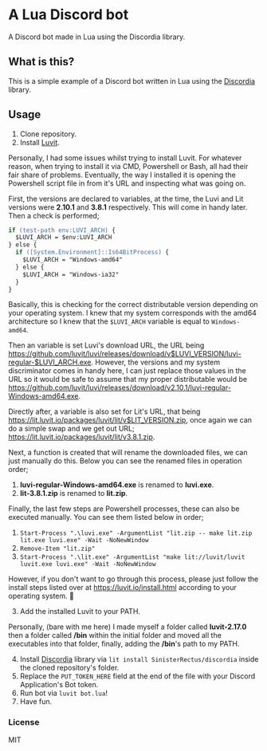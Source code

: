 # A Lua Discord bot
A Discord bot made in Lua using the Discordia library.

## What is this?
This is a simple example of a Discord bot written in Lua using the [Discordia](https://github.com/SinisterRectus/Discordia) library.

## Usage
1. Clone repository.
2. Install [Luvit](https://luvit.io/).

Personally, I had some issues whilst trying to install Luvit. For whatever reason, when trying to install it via CMD, Powershell or Bash, all had their fair share of problems. Eventually, the way I installed it is opening the Powershell script file in from it's URL and inspecting what was going on.

First, the versions are declared to variables, at the time, the Luvi and Lit versions were **2.10.1** and **3.8.1** respectively. This will come in handy later. Then a check is performed;

```ps
if (test-path env:LUVI_ARCH) {
  $LUVI_ARCH = $env:LUVI_ARCH
} else {
  if ([System.Environment]::Is64BitProcess) {
    $LUVI_ARCH = "Windows-amd64"
  } else {
    $LUVI_ARCH = "Windows-ia32"
  }
}
```

Basically, this is checking for the correct distributable version depending on your operating system. I knew that my system corresponds with the amd64 architecture so I knew that the `$LUVI_ARCH` variable is equal to `Windows-amd64`.

Then an variable is set Luvi's download URL, the URL being https://github.com/luvit/luvi/releases/download/v$LUVI_VERSION/luvi-regular-$LUVI_ARCH.exe. However, the versions and my system discriminator comes in handy here, I can just replace those values in the URL so it would be safe to assume that my proper distributable would be https://github.com/luvit/luvi/releases/download/v2.10.1/luvi-regular-Windows-amd64.exe.

Directly after, a variable is also set for Lit's URL, that being https://lit.luvit.io/packages/luvit/lit/v$LIT_VERSION.zip, once again we can do a simple swap and we get out URL; https://lit.luvit.io/packages/luvit/lit/v3.8.1.zip.

Next, a function is created that will rename the downloaded files, we can just manually do this. Below you can see the renamed files in operation order;
1. **luvi-regular-Windows-amd64.exe** is renamed to **luvi.exe**.
2. **lit-3.8.1.zip** is renamed to **lit.zip**.

Finally, the last few steps are Powershell processes, these can also be executed manually. You can see them listed below in order;
1. `Start-Process ".\luvi.exe" -ArgumentList "lit.zip -- make lit.zip lit.exe luvi.exe" -Wait -NoNewWindow`
2. `Remove-Item "lit.zip"`
3. `Start-Process ".\lit.exe" -ArgumentList "make lit://luvit/luvit luvit.exe luvi.exe" -Wait -NoNewWindow`

However, if you don't want to go through this process, please just follow the install steps listed over at https://luvit.io/install.html according to your operating system. 🙂

3. Add the installed Luvit to your PATH.

Personally, (bare with me here) I made myself a folder called **luvit-2.17.0** then a folder called **/bin** within the initial folder and moved all the executables into that folder, finally, adding the **/bin**'s path to my PATH.

4. Install [Discordia](https://github.com/SinisterRectus/Discordia) library via `lit install SinisterRectus/discordia` inside the cloned repository's folder.
5. Replace the `PUT_TOKEN_HERE` field at the end of the file with your Discord Application's Bot token.
5. Run bot via `luvit bot.lua`!
6. Have fun.

### License
MIT